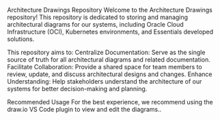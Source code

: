 Architecture Drawings Repository
Welcome to the Architecture Drawings repository! This repository is dedicated to storing and managing architectural diagrams for our systems, including Oracle Cloud Infrastructure (OCI), Kubernetes environments, and Essentials developed solutions.

This repository aims to:
Centralize Documentation: Serve as the single source of truth for all architectural diagrams and related documentation.
Facilitate Collaboration: Provide a shared space for team members to review, update, and discuss architectural designs and changes.
Enhance Understanding: Help stakeholders understand the architecture of our systems for better decision-making and planning.

Recommended Usage
For the best experience, we recommend using the draw.io VS Code plugin to view and edit the diagrams..

